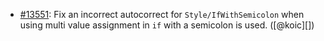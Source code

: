 * [#13551](https://github.com/rubocop/rubocop/pull/13551): Fix an incorrect autocorrect for `Style/IfWithSemicolon` when using multi value assignment in `if` with a semicolon is used. ([@koic][])
